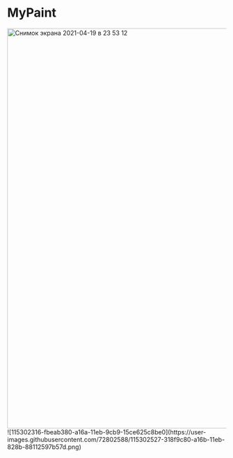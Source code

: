 # MyPaint
<img width="921" alt="Снимок экрана 2021-04-19 в 23 53 12" src="https://user-images.githubusercontent.com/72802588/115301979-95659580-a16a-11eb-9e55-d4c60f809da6.png">
![115302316-fbeab380-a16a-11eb-9cb9-15ce625c8be0](https://user-images.githubusercontent.com/72802588/115302527-318f9c80-a16b-11eb-828b-88112597b57d.png)





